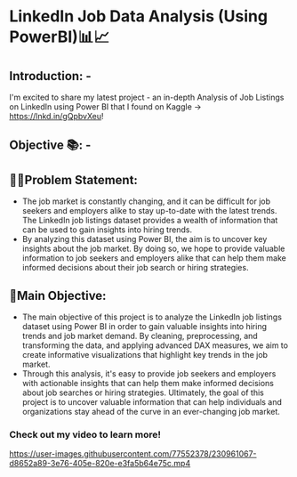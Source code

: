 # LinkedIn Job Data Analysis (Using PowerBI)📊📈
## Introduction: -

I'm excited to share my latest project - an in-depth Analysis of Job Listings on LinkedIn using Power BI that I found on Kaggle -> https://lnkd.in/gQpbvXeu!    

## Objective 📚: -


## 🤹‍♂️Problem Statement:
- The job market is constantly changing, and it can be difficult for job seekers and employers alike to stay up-to-date with the latest trends. The LinkedIn job listings dataset provides a wealth of information that can be used to gain insights into hiring trends.
- By analyzing this dataset using Power BI, the aim is to uncover key insights about the job market. By doing so, we hope to provide valuable information to job seekers and employers alike that can help them make informed decisions about their job search or hiring strategies.



## 🎯Main Objective: 
- The main objective of this project is to analyze the LinkedIn job listings dataset using Power BI in order to gain valuable insights into hiring trends and job market demand. By cleaning, preprocessing, and transforming the data, and applying advanced DAX measures, we aim to create informative visualizations that highlight key trends in the job market. 
- Through this analysis, it's easy to provide job seekers and employers with actionable insights that can help them make informed decisions about job searches or hiring strategies. Ultimately, the goal of this project is to uncover valuable information that can help individuals and organizations stay ahead of the curve in an ever-changing job market.   

### Check out my video to learn more!


https://user-images.githubusercontent.com/77552378/230961067-d8652a89-3e76-405e-820e-e3fa5b64e75c.mp4

